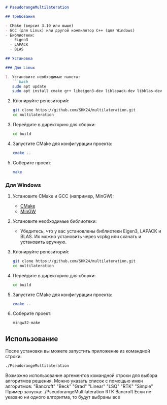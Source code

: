 ```markdown
# PseudorangeMultilateration

## Требования

- CMake (версия 3.10 или выше)
- GCC (для Linux) или другой компилятор C++ (для Windows)
- Библиотеки:
  - Eigen3
  - LAPACK
  - BLAS

## Установка

### Для Linux

1. Установите необходимые пакеты:
   ```bash
   sudo apt update
   sudo apt install cmake g++ libeigen3-dev liblapack-dev libblas-dev
   ```

2. Клонируйте репозиторий:
   ```bash
   git clone https://github.com/SHK24/multilateration.git
   cd multilateration
   ```

3. Перейдите в директорию для сборки:
   ```bash
   cd build
   ```

4. Запустите CMake для конфигурации проекта:
   ```bash
   cmake ..
   ```

5. Соберите проект:
   ```bash
   make
   ```

### Для Windows

1. Установите CMake и GCC (например, MinGW):
   - [CMake](https://cmake.org/download/)
   - [MinGW](http://www.mingw.org/)

2. Установите необходимые библиотеки:
   - Убедитесь, что у вас установлены библиотеки Eigen3, LAPACK и BLAS. Их можно установить через vcpkg или скачать и установить вручную.

3. Клонируйте репозиторий:
   ```bash
   git clone https://github.com/SHK24/multilateration.git
   cd multilateration
   ```

4. Перейдите в директорию для сборки:
   ```bash
   cd build
   ```

5. Запустите CMake для конфигурации проекта:
   ```bash
   cmake ..
   ```

6. Соберите проект:
   ```bash
   mingw32-make
   ```

## Использование

После установки вы можете запустить приложение из командной строки:

```bash
./PseudorangeMultilateration
```

Возможно использование аргементов командной строки для выбора алгоритмов решения. Можно указать список с помощью имен алгоритмов:
"Bancroft"
"Beck"
"Grad"
"Linear"
"LSQ" 
"RTK"
"Simple"
Пример запуска: ./PseudorangeMultilateration RTK Bancroft
Если не указано ни одного алгоритма, то будут выбраны все
